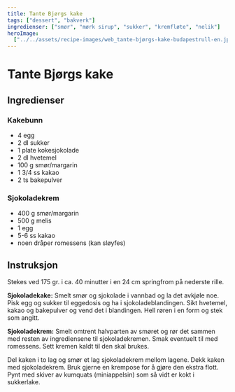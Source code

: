 ```yaml
---
title: Tante Bjørgs kake
tags: ["dessert", "bakverk"]
ingredienser: ["smør", "mørk sirup", "sukker", "kremfløte", "nelik"]
heroImage:
  ["../../assets/recipe-images/web_tante-bjørgs-kake-budapestrull-en.jpg"]
---
```


# Tante Bjørgs kake

## Ingredienser

### Kakebunn

- 4 egg
- 2 dl sukker
- 1 plate kokesjokolade
- 2 dl hvetemel
- 100 g smør/margarin
- 1 3/4 ss kakao
- 2 ts bakepulver

### Sjokoladekrem

- 400 g smør/margarin
- 500 g melis
- 1 egg
- 5-6 ss kakao
- noen dråper romessens (kan sløyfes)

## Instruksjon

Stekes ved 175 gr. i ca. 40 minutter i en 24 cm springfrom på nederste rille.

**Sjokoladekake:** Smelt smør og sjokolade i vannbad og la det avkjøle noe. Pisk egg og sukker til eggedosis og ha i sjokoladeblandingen. Sikt hvetemel, kakao og bakepulver og vend det i blandingen. Hell røren i en form og stek som angitt.

**Sjokoladekrem:** Smelt omtrent halvparten av smøret og rør det sammen med resten av ingrediensene til sjokoladekremen. Smak eventuelt til med romessens. Sett kremen kaldt til den skal brukes.

Del kaken i to lag og smør et lag sjokoladekrem mellom lagene. Dekk kaken med sjokoladekrem. Bruk gjerne en krempose for å gjøre den ekstra flott. Pynt med skiver av kumquats (miniappelsin) som så vidt er kokt i sukkerlake.
